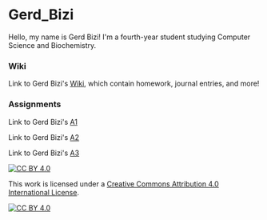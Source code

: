 # Gerd_Bizi

Hello, my name is Gerd Bizi! I'm a fourth-year student studying Computer Science and Biochemistry.

### Wiki
Link to Gerd Bizi's [Wiki](https://github.com/bcb420-2024/Gerd_Bizi/wiki), which contain homework, journal entries, and more!

### Assignments
Link to Gerd Bizi's [A1](https://github.com/bcb420-2024/Gerd_Bizi/blob/main/a1/a1_updated.html)

Link to Gerd Bizi's [A2](https://github.com/bcb420-2024/Gerd_Bizi/blob/main/a2/a2.html)

Link to Gerd Bizi's [A3](https://github.com/bcb420-2024/Gerd_Bizi/blob/main/a3/a3.html)

[![CC BY 4.0][cc-by-shield]][cc-by]

This work is licensed under a
[Creative Commons Attribution 4.0 International License][cc-by].

[![CC BY 4.0][cc-by-image]][cc-by]

[cc-by]: http://creativecommons.org/licenses/by/4.0/
[cc-by-image]: https://i.creativecommons.org/l/by/4.0/88x31.png
[cc-by-shield]: https://img.shields.io/badge/License-CC%20BY%204.0-lightgrey.svg
